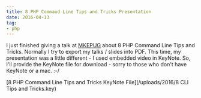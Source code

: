 ```yaml
---
title: 8 PHP Command Line Tips and Tricks Presentation
date: 2016-04-13
tag:
- php
---
```

I just finished giving a talk at [MKEPUG](http://www.meetup.com/Milwaukee-PHP-Users-Group/events/228866298/) about
8 PHP Command Line Tips and Tricks.  Normally I try to export my talks / slides into PDF.  This time, my presentation
was a little different - I used embedded video in KeyNote.  So, I'll provide the KeyNote file for download - sorry
to those who don't have KeyNote or a mac. :-/

[8 PHP Command Line Tips and Tricks KeyNote File](/uploads/2016/8 CLI Tips and Tricks.key)
